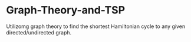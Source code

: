 # Graph-Theory-and-TSP
Utilizomg graph theory to find the shortest Hamiltonian cycle to any given directed/undirected graph.
